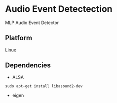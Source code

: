 # Audio Event Detectection
MLP Audio Event Detector 

## Platform
  Linux
 
## Dependencies
- ALSA
```
sudo apt-get install libasound2-dev
```

- eigen
